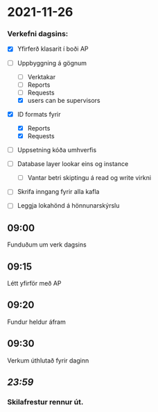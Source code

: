 # 2021-11-26

### Verkefni dagsins:
- [x] Yfirferð klasarit í boði AP
- [ ] Uppbyggning á gögnum
  - [ ] Verktakar
  - [ ] Reports
  - [ ] Requests
  - [X] users can be supervisors
- [X] ID formats fyrir
  - [X] Reports
  - [X] Requests
- [ ] Uppsetning kóða umhverfis
- [ ] Database layer lookar eins og instance
  - [ ] Vantar betri skiptingu á read og write virkni

- [ ] Skrifa inngang fyrir alla kafla

- [ ] Leggja lokahönd á hönnunarskýrslu

## 09:00
Funduðum um verk dagsins

## 09:15
Létt yfirför með AP

## 09:20
Fundur heldur áfram

## 09:30
Verkum úthlutað fyrir daginn




## _23:59_
### Skilafrestur rennur út.
